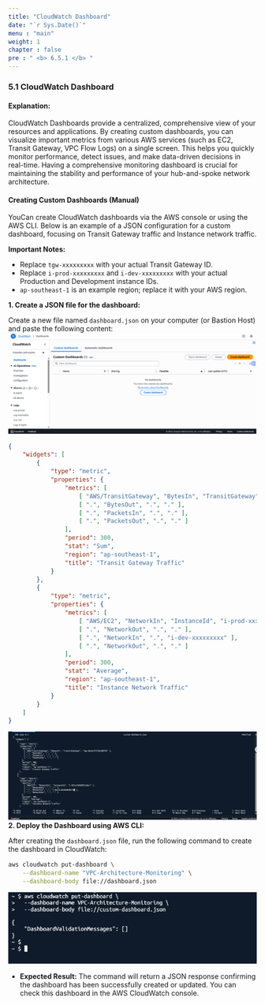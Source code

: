 ```yaml
---
title: "CloudWatch Dashboard"
date: "`r Sys.Date()`"
menu : "main"
weight: 1
chapter : false
pre : " <b> 6.5.1 </b> "
---
```


### 5.1 CloudWatch Dashboard

#### Explanation:
CloudWatch Dashboards provide a centralized, comprehensive view of your resources and applications. By creating custom dashboards, you can visualize important metrics from various AWS services (such as EC2, Transit Gateway, VPC Flow Logs) on a single screen. This helps you quickly monitor performance, detect issues, and make data-driven decisions in real-time. Having a comprehensive monitoring dashboard is crucial for maintaining the stability and performance of your hub-and-spoke network architecture.

#### Creating Custom Dashboards (Manual)

YouCan create CloudWatch dashboards via the AWS console or using the AWS CLI. Below is an example of a JSON configuration for a custom dashboard, focusing on Transit Gateway traffic and Instance network traffic.

**Important Notes:**
*   Replace `tgw-xxxxxxxxx` with your actual Transit Gateway ID.
*   Replace `i-prod-xxxxxxxxx` and `i-dev-xxxxxxxxx` with your actual Production and Development instance IDs.
*   `ap-southeast-1` is an example region; replace it with your AWS region.

**1. Create a JSON file for the dashboard:**

Create a new file named `dashboard.json` on your computer (or Bastion Host) and paste the following content:
![](/images/6.testing-monitoring/hinh-44.png)
```json
{
    "widgets": [
        {
            "type": "metric",
            "properties": {
                "metrics": [
                    [ "AWS/TransitGateway", "BytesIn", "TransitGateway", "tgw-xxxxxxxxx" ],
                    [ ".", "BytesOut", ".", "." ],
                    [ ".", "PacketsIn", ".", "." ],
                    [ ".", "PacketsOut", ".", "." ]
                ],
                "period": 300,
                "stat": "Sum",
                "region": "ap-southeast-1",
                "title": "Transit Gateway Traffic"
            }
        },
        {
            "type": "metric",
            "properties": {
                "metrics": [
                    [ "AWS/EC2", "NetworkIn", "InstanceId", "i-prod-xxxxxxxxx" ],
                    [ ".", "NetworkOut", ".", "." ],
                    [ ".", "NetworkIn", ".", "i-dev-xxxxxxxxx" ],
                    [ ".", "NetworkOut", ".", "." ]
                ],
                "period": 300,
                "stat": "Average",
                "region": "ap-southeast-1",
                "title": "Instance Network Traffic"
            }
        }
    ]
}
```
![](/images/6.testing-monitoring/hinh-45.png)
**2. Deploy the Dashboard using AWS CLI:**

After creating the `dashboard.json` file, run the following command to create the dashboard in CloudWatch:

```bash
aws cloudwatch put-dashboard \
    --dashboard-name "VPC-Architecture-Monitoring" \
    --dashboard-body file://dashboard.json
```
![](/images/6.testing-monitoring/hinh-46.png)
*   **Expected Result:** The command will return a JSON response confirming the dashboard has been successfully created or updated. You can check this dashboard in the AWS CloudWatch console.

